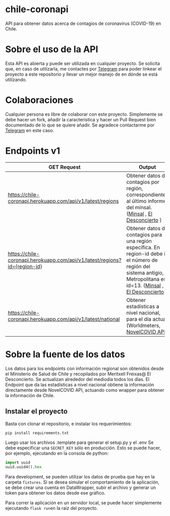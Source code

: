 # chile-coronapi

API para obtener datos acerca de contagios de coronavirus (COVID-19) en Chile.

# Sobre el uso de la API
Esta API es abierta y puede ser utilizada en cualquier proyecto. Se solicita que, en caso de utilizarla, me contactes por [Telegram](https://t.me/fsanguineti) para poder linkear el proyecto a este repositorio y llevar un mejor manejo de en dónde se está utilizando. 

# Colaboraciones
Cualquier persona es libre de colaborar con este proyecto. Simplemente se debe hacer un fork, añadir la característica y hacer un Pull Request bien documentado de lo que se quiere añadir. Se agradece contactarme por [Telegram](https://t.me/fsanguineti) en este caso.

# Endpoints v1
| GET Request                                                               | Output                                                                                                                                                                                                                                                                                                                                                                                                     |
| ------------------------------------------------------------------------- | ---------------------------------------------------------------------------------------------------------------------------------------------------------------------------------------------------------------------------------------------------------------------------------------------------------------------------------------------------------------------------------------------------------- |
| https://chile-coronapi.herokuapp.com/api/v1/latest/regions                | Obtener datos de contagios por región, correspondientes al último informe del minsal. ([Minsal](https://www.minsal.cl/nuevo-coronavirus-2019-ncov/casos-confirmados-en-chile-covid-19/) , [El Desconcierto](https://www.eldesconcierto.cl/2020/03/18/datos-los-mapas-y-graficos-de-la-evolucion-y-efectos-del-coronavirus-en-chile-y-en-el-mundo/) )                                                       |
| https://chile-coronapi.herokuapp.com/api/v1/latest/regions?id={region-id} | Obtener datos de contagios para una región específica. En region-id debe ir el número de región del sistema antigio, Metropolitana es id=13.  ([Minsal](https://www.minsal.cl/nuevo-coronavirus-2019-ncov/casos-confirmados-en-chile-covid-19/) , [El Desconcierto](https://www.eldesconcierto.cl/2020/03/18/datos-los-mapas-y-graficos-de-la-evolucion-y-efectos-del-coronavirus-en-chile-y-en-el-mundo/) |
| https://chile-coronapi.herokuapp.com/api/v1/latest/national               | Obtener estadísticas a nivel nacional, para el día actual (Worldmeters, [NovelCOVID API](https://www.worldometers.info/coronavirus/))                                                                                                                                                                                                                                                                      |

# Sobre la fuente de los datos

Los datos para los endpoints con información regional son obtenidos desde el Ministerio de Salud de Chile y recopilados por Meritxell Freixas@ El Desconcierto. Se actualizan alrededor del mediodía todos los días. El Endpoint que da las estadísticas a nivel nacional obtiene la información directamente desde NovelCOVID API, actuando como wrapper para obtener la información de Chile.


## Instalar el proyecto

Basta con clonar el repositorio, e instalar los requerimientos:

```
pip install requirements.txt
```

Luego usar los archivos .template para generar el setup.py y el .env
Se debe especificar una `SECRET_KEY` sólo en producción. Esto se puede hacer, por ejemplo, ejecutando en la consola de python:

```python
import uuid
uuid.uuid4().hex
```

Para development, se pueden utilizar los datos de prueba que hay en la carpeta `fixtures`. 
Si se desea simular el comportamiento de la aplicación, se debe crear una cuenta en DataWrapper, subir el archivo y generar un token para obtener los datos desde ese gráfico.

Para correr la aplicación en un servidor local, se puede hacer simplemente ejecutando `flask run`en la raíz del proyecto.


